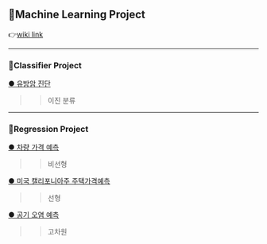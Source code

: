 <h2>🚩Machine Learning Project</h2>

👉<a href='https://github.com/Respec-Do/ML_project/wiki'>wiki link</a>

------------------------------

<h3>🚩Classifier Project</h3>

<a href='https://github.com/Respec-Do/ML_project/wiki/%EC%9C%A0%EB%B0%A9%EC%95%94-%EC%A7%84%EB%8B%A8'>
  <span>● 유방암 진단</span>
</a>
  
>>이진 분류

--------------------------------

<h3>🚩Regression Project</h3>

<a href='https://github.com/Respec-Do/ML_project/wiki/%EC%B0%A8%EB%9F%89-%EA%B0%80%EA%B2%A9-%EC%98%88%EC%B8%A1'>
  <span>● 차량 가격 예측</span>
</a>

>>비선형

<a href='https://github.com/Respec-Do/ML_project/wiki/%EB%AF%B8%EA%B5%AD-%EC%BA%98%EB%A6%AC%ED%8F%AC%EB%8B%88%EC%95%84-%EC%A3%BC%EC%9D%98-%EC%A3%BC%ED%83%9D-%EA%B0%80%EA%B2%A9-%EC%98%88%EC%B8%A1'>
  <span>● 미국 캘리포니아주 주택가격예측</span>
</a>

>>선형

<a href='https://github.com/Respec-Do/ML_project/wiki/%EA%B3%B5%EA%B8%B0-%EC%98%A4%EC%97%BC-%EC%98%88%EC%B8%A1'>
  <span>● 공기 오염 예측</span>
</a>

>>고차원
